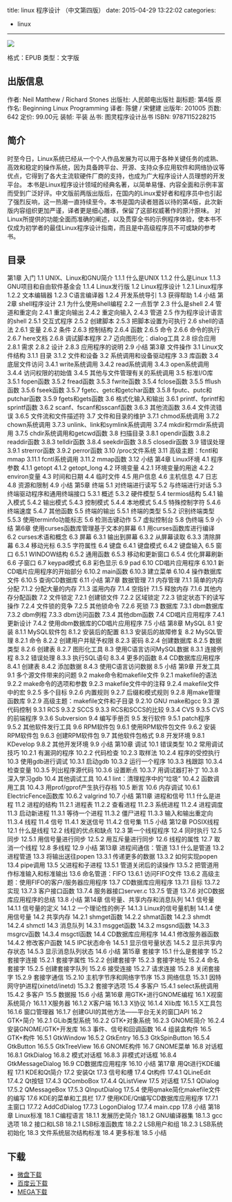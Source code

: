 title: linux 程序设计 （中文第四版）
date: 2015-04-29 13:22:02
categories:
  - linux
---

![](http://img3.douban.com/lpic/s4360010.jpg)

格式：EPUB
类型：文字版

<!--more-->

## 出版信息 ##

作者: Neil Matthew / Richard Stones 
出版社: 人民邮电出版社
副标题: 第4版
原作名: Beginning Linux Programming
译者: 陈健 / 宋健建 
出版年: 201005
页数: 642
定价: 99.00元
装帧: 平装
丛书: 图灵程序设计丛书
ISBN: 9787115228215

## 简介 ##

时至今日，Linux系统已经从一个个人作品发展为可以用于各种关键任务的成熟、高效和稳定的操作系统，因为具备跨平台、开源、支持众多应用软件和网络协议等优点，它得到了各大主流软硬件厂商的支持，也成为广大程序设计人员理想的开发平台。
本书是Linux程序设计领域的经典名著，以简单易懂、内容全面和示例丰富而受到广泛好评。中文版前两版出版后，在国内的Linux爱好者和程序员中也引起了强烈反响，这一热潮一直持续至今。本书是国内读者翘首以待的第4版，此次新版内容组织更加严谨，译者更是细心雕琢，保留了这部权威著作的原汁原味。
对Linux所提供的功能全面而准确的阐述，以及贯穿全书的示例程序体验，使本书不仅成为初学者的最佳Linux程序设计指南，而且是中高级程序员不可或缺的参考书。

## 目录 ##

第1章 入门
1.1 UNIX、Linux和GNU简介
1.1.1 什么是UNIX
1.1.2 什么是Linux
1.1.3 GNU项目和自由软件基金会
1.1.4 Linux发行版
1.2 Linux程序设计
1.2.1 Linux程序
1.2.2 文本编辑器
1.2.3 C语言编译器
1.2.4 开发系统导引
1.3 获得帮助
1.4 小结
第2章 shell程序设计
2.1 为什么使用shell编程
2.2 一点哲学
2.3 什么是shell
2.4 管道和重定向
2.4.1 重定向输出
2.4.2 重定向输入
2.4.3 管道
2.5 作为程序设计语言的shell
2.5.1 交互式程序
2.5.2 创建脚本
2.5.3 把脚本设置为可执行
2.6 shell的语法
2.6.1 变量
2.6.2 条件
2.6.3 控制结构
2.6.4 函数
2.6.5 命令
2.6.6 命令的执行
2.6.7 here文档
2.6.8 调试脚本程序
2.7 迈向图形化：dialog工具
2.8 综合应用
2.8.1 需求
2.8.2 设计
2.8.3 应用程序的说明
2.9 小结
第3章 文件操作
3.1 Linux文件结构
3.1.1 目录
3.1.2 文件和设备
3.2 系统调用和设备驱动程序
3.3 库函数
3.4 底层文件访问
3.4.1 write系统调用
3.4.2 read系统调用
3.4.3 open系统调用
3.4.4 访问权限的初始值
3.4.5 其他与文件管理有关的系统调用
3.5 标准I/O库
3.5.1 fopen函数
3.5.2 fread函数
3.5.3 fwrite函数
3.5.4 fclose函数
3.5.5 fflush函数
3.5.6 fseek函数
3.5.7 fgetc、getc和getchar函数
3.5.8 fputc、putc和putchar函数
3.5.9 fgets和gets函数
3.6 格式化输入和输出
3.6.1 printf、fprintf和sprintf函数
3.6.2 scanf、fscanf和sscanf函数
3.6.3 其他流函数
3.6.4 文件流错误
3.6.5 文件流和文件描述符
3.7 文件和目录的维护
3.7.1 chmod系统调用
3.7.2 chown系统调用
3.7.3 unlink、link和symlink系统调用
3.7.4 mkdir和rmdir系统调用
3.7.5 chdir系统调用和getcwd函数
3.8 扫描目录
3.8.1 opendir函数
3.8.2 readdir函数
3.8.3 telldir函数
3.8.4 seekdir函数
3.8.5 closedir函数
3.9 错误处理
3.9.1 strerror函数
3.9.2 perror函数
3.10 /proc文件系统
3.11 高级主题：fcntl和mmap
3.11.1 fcntl系统调用
3.11.2 mmap函数
3.12 小结
第4章 Linux环境
4.1 程序参数
4.1.1 getopt
4.1.2 getopt_long
4.2 环境变量
4.2.1 环境变量的用途
4.2.2 environ变量
4.3 时间和日期
4.4 临时文件
4.5 用户信息
4.6 主机信息
4.7 日志
4.8 资源和限制
4.9 小结
第5章 终端
5.1 对终端进行读写
5.2 与终端进行对话
5.3 终端驱动程序和通用终端接口
5.3.1 概述
5.3.2 硬件模型
5.4 termios结构
5.4.1 输入模式
5.4.2 输出模式
5.4.3 控制模式
5.4.4 本地模式
5.4.5 特殊控制字符
5.4.6 终端速度
5.4.7 其他函数
5.5 终端的输出
5.5.1 终端的类型
5.5.2 识别终端类型
5.5.3 使用terminfo功能标志
5.6 检测击键动作
5.7 虚拟控制台
5.8 伪终端
5.9 小结
第6章 使用curses函数库管理基于文本的屏幕
6.1 用curses函数库进行编译
6.2 curses术语和概念
6.3 屏幕
6.3.1 输出到屏幕
6.3.2 从屏幕读取
6.3.3 清除屏幕
6.3.4 移动光标
6.3.5 字符属性
6.4 键盘
6.4.1 键盘模式
6.4.2 键盘输入
6.5 窗口
6.5.1 WINDOW结构
6.5.2 通用函数
6.5.3 移动和更新窗口
6.5.4 优化屏幕刷新
6.6 子窗口
6.7 keypad模式
6.8 彩色显示
6.9 pad
6.10 CD唱片应用程序
6.10.1 新CD唱片应用程序的开始部分
6.10.2 main函数
6.10.3 建立菜单
6.10.4 操作数据库文件
6.10.5 查询CD数据库
6.11 小结
第7章 数据管理
7.1 内存管理
7.1.1 简单的内存分配
7.1.2 分配大量的内存
7.1.3 滥用内存
7.1.4 空指针
7.1.5 释放内存
7.1.6 其他内存分配函数
7.2 文件锁定
7.2.1 创建锁文件
7.2.2 区域锁定
7.2.3 锁定状态下的读写操作
7.2.4 文件锁的竞争
7.2.5 其他锁命令
7.2.6 死锁
7.3 数据库
7.3.1 dbm数据库
7.3.2 dbm例程
7.3.3 dbm访问函数
7.3.4 其他dbm函数
7.4 CD唱片应用程序
7.4.1 更新设计
7.4.2 使用dbm数据库的CD唱片应用程序
7.5 小结
第8章 MySQL
8.1 安装
8.1.1 MySQL软件包
8.1.2 安装后的配置
8.1.3 安装后的故障修复
8.2 MySQL管理
8.2.1 命令
8.2.2 创建用户并赋予权限
8.2.3 密码
8.2.4 创建数据库
8.2.5 数据类型
8.2.6 创建表
8.2.7 图形化工具
8.3 使用C语言访问MySQL数据
8.3.1 连接例程
8.3.2 错误处理
8.3.3 执行SQL语句
8.3.4 更多的函数
8.4 CD数据库应用程序
8.4.1 创建表
8.4.2 添加数据
8.4.3 使用C语言访问数据
8.5 小结
第9章 开发工具
9.1 多个源文件带来的问题
9.2 make命令和makefile文件
9.2.1 makefile的语法
9.2.2 make命令的选项和参数
9.2.3 makefile文件中的注释
9.2.4 makefile文件中的宏
9.2.5 多个目标
9.2.6 内置规则
9.2.7 后缀和模式规则
9.2.8 用make管理函数库
9.2.9 高级主题：makefile文件和子目录
9.2.10 GNU make和gcc
9.3 源代码控制
9.3.1 RCS
9.3.2 SCCS
9.3.3 RCS和SCCS的比较
9.3.4 CVS
9.3.5 CVS的前端程序
9.3.6 Subversion
9.4 编写手册页
9.5 发行软件
9.5.1 patch程序
9.5.2 其他软件发行工具
9.6 RPM软件包
9.6.1 使用RPM软件包文件
9.6.2 安装RPM软件包
9.6.3 创建RPM软件包
9.7 其他软件包格式
9.8 开发环境
9.8.1 KDevelop
9.8.2 其他开发环境
9.9 小结
第10章 调试
10.1 错误类型
10.2 常用调试技巧
10.2.1 有漏洞的程序
10.2.2 代码检查
10.2.3 取样法
10.2.4 程序的受控执行
10.3 使用gdb进行调试
10.3.1 启动gdb
10.3.2 运行一个程序
10.3.3 栈跟踪
10.3.4 检查变量
10.3.5 列出程序源代码
10.3.6 设置断点
10.3.7 用调试器打补丁
10.3.8 深入学习gdb
10.4 其他调试工具
10.4.1 lint：清理程序中的“垃圾”
10.4.2 函数调用工具
10.4.3 用prof/gprof产生执行存档
10.5 断言
10.6 内存调试
10.6.1 ElectricFence函数库
10.6.2 valgrind
10.7 小结
第11章 进程和信号
11.1 什么是进程
11.2 进程的结构
11.2.1 进程表
11.2.2 查看进程
11.2.3 系统进程
11.2.4 进程调度
11.3 启动新进程
11.3.1 等待一个进程
11.3.2 僵尸进程
11.3.3 输入和输出重定向
11.3.4 线程
11.4 信号
11.4.1 发送信号
11.4.2 信号集
11.5 小结
第12章 POSIX线程
12.1 什么是线程
12.2 线程的优点和缺点
12.3 第一个线程程序
12.4 同时执行
12.5 同步
12.5.1 用信号量进行同步
12.5.2 用互斥量进行同步
12.6 线程的属性
12.7 取消一个线程
12.8 多线程
12.9 小结
第13章 进程间通信：管道
13.1 什么是管道
13.2 进程管道
13.3 将输出送往popen
13.3.1 传递更多的数据
13.3.2 如何实现popen
13.4 pipe调用
13.5 父进程和子进程
13.5.1 管道关闭后的读操作
13.5.2 把管道用作标准输入和标准输出
13.6 命名管道：FIFO
13.6.1 访问FIFO文件
13.6.2 高级主题：使用FIFO的客户/服务器应用程序
13.7 CD数据库应用程序
13.7.1 目标
13.7.2 实现
13.7.3 客户接口函数
13.7.4 服务器接口server.c
13.7.5 管道
13.7.6 对CD数据库应用程序的总结
13.8 小结
第14章 信号量、共享内存和消息队列
14.1 信号量
14.1.1 信号量的定义
14.1.2 一个理论性的例子
14.1.3 Linux的信号量机制
14.1.4 使用信号量
14.2 共享内存
14.2.1 shmget函数
14.2.2 shmat函数
14.2.3 shmdt
14.2.4 shmctl
14.3 消息队列
14.3.1 msgget函数
14.3.2 msgsnd函数
14.3.3 msgrcv函数
14.3.4 msgctl函数
14.4 CD数据库应用程序
14.4.1 修改服务器函数
14.4.2 修改客户函数
14.5 IPC状态命令
14.5.1 显示信号量状态
14.5.2 显示共享内存状态
14.5.3 显示消息队列状态
14.6 小结
第15章 套接字
15.1 什么是套接字
15.2 套接字连接
15.2.1 套接字属性
15.2.2 创建套接字
15.2.3 套接字地址
15.2.4 命名套接字
15.2.5 创建套接字队列
15.2.6 接受连接
15.2.7 请求连接
15.2.8 关闭套接字
15.2.9 套接字通信
15.2.10 主机字节序和网络字节序
15.3 网络信息
15.3.1 因特网守护进程(xinetd/inetd)
15.3.2 套接字选项
15.4 多客户
15.4.1 select系统调用
15.4.2 多客户
15.5 数据报
15.6 小结
第16章 用GTK+进行GNOME编程
16.1 X视窗系统简介
16.1.1 X服务器
16.1.2 X客户端
16.1.3 X协议
16.1.4 Xlib库
16.1.5 X工具包
16.1.6 窗口管理器
16.1.7 创建GUI的其他方法——平台无关的窗囗API
16.2 GTK+简介
16.2.1 GLib类型系统
16.2.2 GTK+对象系统
16.2.3 GNOME简介
16.2.4 安装GNOME/GTK+开发库
16.3 事件、信号和回调函数
16.4 组装盒构件
16.5 GTK+构件
16.5.1 GtkWindow
16.5.2 GtkEntry
16.5.3 GtkSpinButton
16.5.4 GtkButton
16.5.5 GtkTreeView
16.6 GNOME构件
16.7 GNOME菜单
16.8 对话框
16.8.1 GtkDialog
16.8.2 模式对话框
16.8.3 非模式对话框
16.8.4 GtkMessageDialog
16.9 CD数据库应用程序
16.10 小结
第17章 用Qt进行KDE编程
17.1 KDE和Qt简介
17.2 安装Qt
17.3 信号和槽
17.4 Qt构件
17.4.1 QLineEdit
17.4.2 Qt按钮
17.4.3 QComboBox
17.4.4 QListView
17.5 对话框
17.5.1 QDialog
17.5.2 QMessageBox
17.5.3 QInputDialog
17.5.4 使用qmake简化makefile文件的编写
17.6 KDE的菜单和工具栏
17.7 使用KDE/Qt编写CD数据库应用程序
17.7.1 主窗口
17.7.2 AddCdDialog
17.7.3 LogonDialog
17.7.4 main.cpp
17.8 小结
第18章 Linux标准
18.1 C编程语言
18.1.1 发展历史简介
18.1.2 GNU编译器集
18.1.3 gcc选项
18.2 接口和LSB
18.2.1 LSB标准函数库
18.2.2 LSB用户和组
18.2.3 LSB系统初始化
18.3 文件系统层次结构标准
18.4 更多标准
18.5 小结

## 下载 ##

* [微盘下载](http://vdisk.weibo.com/s/aADaW4YRPbc4a)
* [百度云下载](http://pan.baidu.com/s/1eQgt9SY)
* [MEGA下载](https://mega.co.nz/#!rB8VCDhK!E3L6S4V7IWes1rISkwE1PbWjXBTsMwQ_QIXa1K1e4cI)